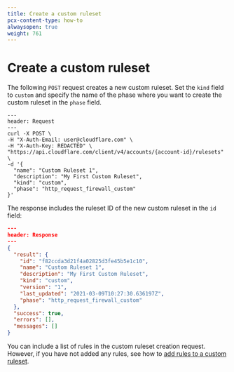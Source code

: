 ```yaml
---
title: Create a custom ruleset
pcx-content-type: how-to
alwaysopen: true
weight: 761
---
```


# Create a custom ruleset

The following `POST` request creates a new custom ruleset. Set the `kind` field to `custom` and specify the name of the phase where you want to create the custom ruleset in the `phase` field.

```curl
---
header: Request
---
curl -X POST \
-H "X-Auth-Email: user@cloudflare.com" \
-H "X-Auth-Key: REDACTED" \
"https://api.cloudflare.com/client/v4/accounts/{account-id}/rulesets" \
-d '{
  "name": "Custom Ruleset 1",
  "description": "My First Custom Ruleset",
  "kind": "custom",
  "phase": "http_request_firewall_custom"
}'
```

The response includes the ruleset ID of the new custom ruleset in the `id` field:

```json
---
header: Response
---
{
  "result": {
    "id": "f82ccda3d21f4a02825d3fe45b5e1c10",
    "name": "Custom Ruleset 1",
    "description": "My First Custom Ruleset",
    "kind": "custom",
    "version": "1",
    "last_updated": "2021-03-09T10:27:30.636197Z",
    "phase": "http_request_firewall_custom"
  },
  "success": true,
  "errors": [],
  "messages": []
}
```

You can include a list of rules in the custom ruleset creation request. However, if you have not added any rules, see how to [add rules to a custom ruleset](/ruleset-engine/custom-rulesets/add-rules-ruleset/).
